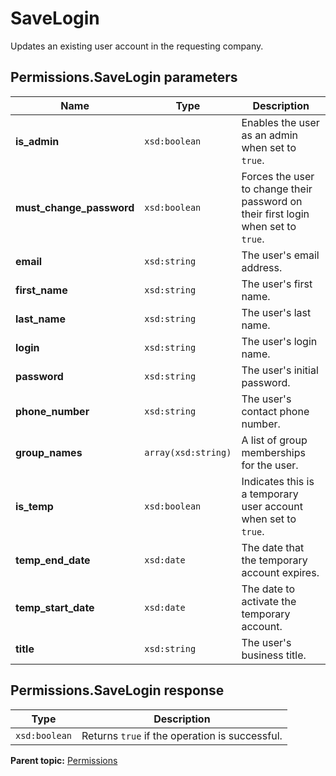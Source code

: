 # SaveLogin

Updates an existing user account in the requesting company.

## Permissions.SaveLogin parameters

|Name|Type|Description|
|----|----|-----------|
|**is\_admin** |`xsd:boolean` |Enables the user as an admin when set to `true`.|
|**must\_change\_password** |`xsd:boolean` |Forces the user to change their password on their first login when set to `true`.|
|**email** |`xsd:string` |The user's email address.|
|**first\_name** |`xsd:string` |The user's first name.|
|**last\_name** |`xsd:string` |The user's last name.|
|**login** |`xsd:string` |The user's login name.|
|**password** |`xsd:string` |The user's initial password.|
|**phone\_number** |`xsd:string` |The user's contact phone number.|
|**group\_names** |`array(xsd:string)` |A list of group memberships for the user.|
|**is\_temp** |`xsd:boolean` |Indicates this is a temporary user account when set to `true`.|
|**temp\_end\_date** |`xsd:date` |The date that the temporary account expires.|
|**temp\_start\_date** |`xsd:date` |The date to activate the temporary account.|
|**title** |`xsd:string` |The user's business title.|

## Permissions.SaveLogin response

|Type|Description|
|----|-----------|
|`xsd:boolean` |Returns `true` if the operation is successful.|

**Parent topic:** [Permissions](../../methods/permissions/r_methods_permissions.md)

